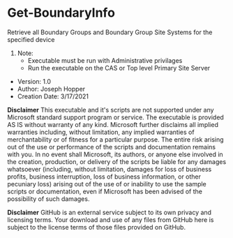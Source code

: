 # Get-BoundaryInfo
Retrieve all Boundary Groups and Boundary Group Site Systems for the specified device

1. Note: 
     - Executable must be run with Administrative privilages
     - Run the executable on the CAS or Top level Primary Site Server

* Version: 1.0
* Author: Joseph Hopper
* Creation Date: 3/17/2021

**Disclaimer**
This executable and it's scripts are not supported under any Microsoft standard support program or service.
The executable is provided AS IS without warranty of any kind.
Microsoft further disclaims all implied warranties including, without limitation, any implied warranties of merchantability
or of fitness for a particular purpose.
The entire risk arising out of the use or performance of the scripts and documentation remains with you.
In no event shall Microsoft, its authors, or anyone else involved in the creation, production,
or delivery of the scripts be liable for any damages whatsoever (including, without limitation, damages
for loss of business profits, business interruption, loss of business information, or other pecuniary loss)
arising out of the use of or inability to use the sample scripts or documentation,
even if Microsoft has been advised of the possibility of such damages.

**Disclaimer** 
GitHub is an external service subject to its own privacy and licensing terms. Your download and use of any files from GitHub 
here is subject to the license terms of those files provided on GitHub.
